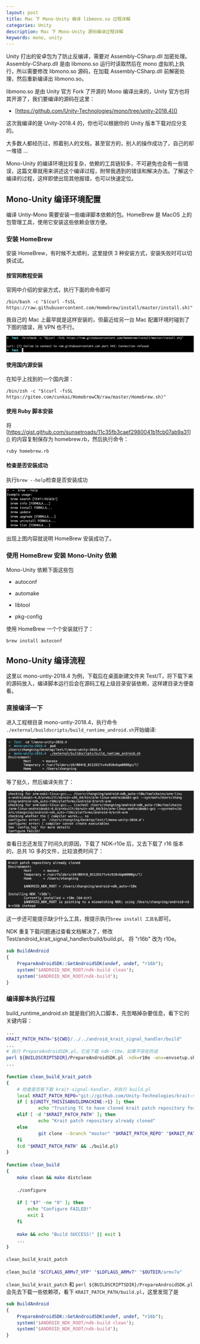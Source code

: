 ```yaml
---
layout: post
title: Mac 下 Mono-Unity 编译 libmono.so 过程详解
categories: Unity
description: Mac 下 Mono-Unity 源码编译过程详解
keywords: mono, unity
---
```


Unity 打出的安卓包为了防止反编译，需要对 Assembly-CSharp.dll 加密处理。Assembly-CSharp.dll 是由 libmono.so 运行时读取然后在 mono 虚拟机上执行，所以需要修改 libmono.so 源码，在加载 Assembly-CSharp.dll 前解密处理，然后重新编译出 libmono.so。

libmono.so 是由 Unity 官方 Fork 了开源的 Mono 编译出来的，Unity 官方也将其开源了，我们要编译的源码在这里：
- [https://github.com/Unity-Technologies/mono/tree/unity-2018.4]()

这次我编译的是 Unity-2018.4 的，你也可以根据你的 Unity 版本下载对应分支的。

大多数人都经历过，照着别人的文档，甚至官方的，别人的操作成功了，自己的却一堆错 ...

Mono-Unity 的编译环境比较复杂，依赖的工具链较多，不可避免也会有一些错误，这篇文章就用来讲述这个编译过程，附带我遇到的错误和解决办法。了解这个编译的过程，这样即使出现其他报错，也可以快速定位。

## Mono-Unity 编译环境配置

编译 Untiy-Mono 需要安装一些编译脚本依赖的包。HomeBrew 是 MacOS 上的包管理工具，使用它安装这些依赖会很方便。

### 安装 HomeBrew
安装 HomeBrew，有时候不太顺利，这里提供 3 种安装方式，安装失败时可以切换试试。

#### 按官网教程安装

官网中介绍的安装方式，执行下面的命令即可
```
/bin/bash -c "$(curl -fsSL https://raw.githubusercontent.com/Homebrew/install/master/install.sh)"
```
我自己的 Mac 上最早就是这样安装的，但最近给另一台 Mac 配置环境时碰到了下图的错误，用 VPN 也不行。

![](/images/mono/brew-error.png)

#### 使用国内源安装
在知乎上找到的一个国内源：
```
/bin/zsh -c "$(curl -fsSL https://gitee.com/cunkai/HomebrewCN/raw/master/Homebrew.sh)"
```

#### 使用 Ruby 脚本安装

将 [https://gist.github.com/sunsetroads/11c35fb3caef2980041b1fcb07ab9a31]() 的内容复制保存为 homebrew.rb，然后执行命令：
```
ruby homebrew.rb
```

#### 检查是否安装成功
执行`brew --help`检查是否安装成功

![](/images/mono/brew-success.png)

出现上图内容就说明 HomeBrew 安装成功了。

### 使用 HomeBrew 安装 Mono-Unity 依赖

Mono-Unity 依赖下面这些包

- autoconf

- automake

- libtool

- pkg-config

使用 HomeBrew 一个个安装就行了：
```
brew install autoconf
```

## Mono-Unity 编译流程
这里以 mono-untiy-2018.4 为例，下载后在桌面新建文件夹 Test/T，将下载下来的源码放入，编译脚本运行后会在源码工程上级目录安装依赖，这样建目录方便查看。

### 直接编译一下

进入工程根目录 mono-untiy-2018.4，执行命令
`./external/buildscripts/build_runtime_android.sh`开始编译:

![](/images/mono/build_start.png)

等了挺久，然后编译失败了：

![](/images/mono/build_error.png)

查看日志还发现了时间久的原因，下载了 NDK-r10e 后，又去下载了 r16 版本的，总共 1G 多的文件，比较浪费时间了：

![](/images/mono/build_ndk.png)

这一步还可能提示缺少什么工具，按提示执行`brew install 工具名`即可。

NDK 重复下载问题通过查看文档解决了，修改 Test/android_krait_signal_handler/build/build.pl， 将 "r16b" 改为 r10e。

```pl
sub BuildAndroid
{
	PrepareAndroidSDK::GetAndroidSDK(undef, undef, "r16b");
	system('$ANDROID_NDK_ROOT/ndk-build clean');
	system('$ANDROID_NDK_ROOT/ndk-build');
}
```


### 编译脚本执行过程
build_runtime_android.sh 就是我们的入口脚本，先忽略掉杂要信息，看下它的关键内容：
```sh
...
KRAIT_PATCH_PATH="${CWD}/../../android_krait_signal_handler/build"
...
# 执行 PrepareAndroidSDK.pl，它会下载 ndk-r10e，如果不存在的话
perl ${BUILDSCRIPTSDIR}/PrepareAndroidSDK.pl -ndk=r10e -env=envsetup.sh && source envsetup.sh
...

function clean_build_krait_patch
{
	# 检查是否有下载 krait-signal-handler，并执行 build.pl
	local KRAIT_PATCH_REPO="git://github.com/Unity-Technologies/krait-signal-handler.git"
	if [ ${UNITY_THISISABUILDMACHINE:+1} ]; then
			echo "Trusting TC to have cloned krait patch repository for us"
	elif [ -d "$KRAIT_PATCH_PATH" ]; then
			echo "Krait patch repository already cloned"
	else
			git clone --branch "master" "$KRAIT_PATCH_REPO" "$KRAIT_PATCH_PATH"
	fi
	(cd "$KRAIT_PATCH_PATH" && ./build.pl)
}

function clean_build
{
	make clean && make distclean

	./configure 

	if [ "$?" -ne "0" ]; then 
		echo "Configure FAILED!"
		exit 1
	fi

	make && echo "Build SUCCESS!" || exit 1
	...
}

clean_build_krait_patch

clean_build "$CCFLAGS_ARMv7_VFP" "$LDFLAGS_ARMv7" "$OUTDIR/armv7a"
```

`clean_build_krait_patch` 和 `perl ${BUILDSCRIPTSDIR}/PrepareAndroidSDK.pl` 会先去下载一些依赖项，看下 `KRAIT_PATCH_PATH/build.pl`，这里发现了是

```pl
sub BuildAndroid
{
	PrepareAndroidSDK::GetAndroidSDK(undef, undef, "r16b");
	system('$ANDROID_NDK_ROOT/ndk-build clean');
	system('$ANDROID_NDK_ROOT/ndk-build');
}
```


